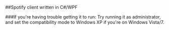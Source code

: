 ##Spotify client written in C#/WPF

###If you're having trouble getting it to run:
Try running it as administrator, and set the compatibility mode to Windows XP if you're on Windows Vista/7.
